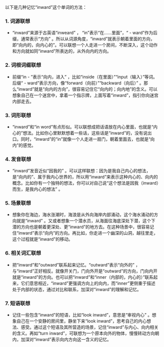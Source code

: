 以下是几种记忆“inward”这个单词的方法：

### 1. 词源联想
 - “inward”来源于古英语“inweard” ， “in”表示“在……里面”，“ - ward”作为后缀，通常表示“方向” 。所以从词源角度，“inward”就表示朝着里面的方向，即“向内的，向内心的”。可以联想一个人走进一个房间，不断深入，这个动作和方向就如同“inward”所表达的，从外向内的方向。

### 2. 词根词缀联想
 - 前缀“in - ”表示“向内，进入” ，比如“inside（在里面）”“input（输入）”等词。后缀“ - ward”表示方向，像“forward（向前）”“backward（向后）” 。那么“inward”就是“向内的方向”，很容易记住它“向内的；向内地”的含义。可以想象自己在一个迷宫中，拿着一个指示牌，上面写着“inward”，指引你向迷宫内部走去。

### 3. 词形联想
 - “inward”和“in word”有点形似。可以联想成把话语放在内心里面，也就是“内心的”想法。比如你心里默默想着一些话，这些话是“inward”的，没有说出口。同时，“inward”的“in”就像一个人走进一扇门，朝着里面去，也就是“向内”的感觉。

### 4. 发音联想
 - “inward”发音近似“因我的” 。可以这样联想：因为是我自己内心的想法，是“向内的”、属于我内心世界的，所以用“inward”来表示这种内心的、向内的概念。比如你有一个独特的想法，你可以对自己说“这个想法是因我（inward）而生，是我内心的想法” 。

### 5. 场景联想
 - 想象你在海边，海水涨潮时，海浪是从外向海岸内部涌动，这个海水涌动的方向就是“inward” 。又或者想象一个潜水员，从海面往海底深处下潜，这个下潜的方向也是朝着更深处、更“inward”的地方去。在这种场景中，很容易记住“inward”表示“向内”的方向。再比如，你走进一个幽深的山洞，越往里走，这个过程就是“inward”的移动。

### 6. 相关词汇联想
 - 把“inward”和“outward”联系起来记忆。“outward”表示“向外的” ，与“inward”正好相反。就像开关门，门向外开是“outward”的方向，门向内开就是“inward”的方向。也可以把“inward”和“inner（内部的，内心的）”联系起来，它们意思相近，“inward”更强调方向上的向内，而“inner”更侧重于描述处于内部的状态，通过对比和联系，加深对“inward”的理解和记忆。

### 7. 短语联想
 - 记住一些包含“inward”的短语，比如“look inward”，意思是“审视内心” 。想象自己在一个安静的房间里，静坐下来“look inward”，思考自己的内心想法、感受。通过这个短语及其所营造的场景，记住“inward”与内心、向内相关的含义。再如“turn inward”，可联想为一个原本向外的物体，慢慢转动方向朝内，加深对“inward”表示向内方向这一含义的记忆。 